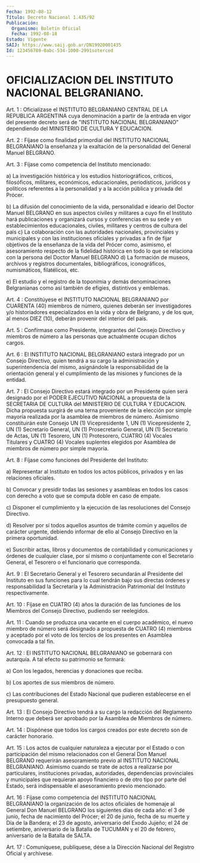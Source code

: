 ```yaml
---
Fecha: 1992-08-12
Título: Decreto Nacional 1.435/92
Publicación:
  Organismo: Boletín Oficial
  Fecha: 1992-08-18
Estado: Vigente
SAIJ: https://www.saij.gob.ar/DN19920001435
Id: 123456789-0abc-534-1000-2991soterced
---
```

# OFICIALIZACION DEL INSTITUTO NACIONAL BELGRANIANO.

<a id="1"></a>
Art.  1  : Oficialízase el INSTITUTO BELGRANIANO CENTRAL DE LA REPUBLICA ARGENTINA  cuya  denominación  a  partir de la entrada en vigor del presente decreto será de "INSTITUTO NACIONAL BELGRANIANO"  dependiendo  del MINISTERIO DE CULTURA  Y  EDUCACION.

<a id="2"></a>
Art.  2  :  Fíjase  como  finalidad  primordial  del INSTITUTO NACIONAL BELGRANIANO la enseñanza y la exaltación de la personalidad del General Manuel BELGRANO.

<a id="3"></a>
Art. 3 : Fíjase como competencia del Instituto mencionado:

a) La  investigación  histórica  y  los estudios historiográficos, críticos,   filosóficos,  militares,  económicos,    educacionales, periodísticos,  jurídicos  y políticos referentes a la personalidad y a la acción pública y privada del Prócer.

b)  La  difusión  del conocimiento  de  la  vida,  personalidad  e ideario  del Doctor Manuel  BELGRANO  en  sus  aspectos  civiles  y militares  a  cuyo fin el Instituto hará publicaciones y organizará cursos y conferencias en su sede y en establecimientos educacionales,  civiles,  militares  y  centros de cultura del país c) La colaboración con las autoridades nacionales,  provinciales y municipales y con las instituciones oficiales y privadas  a  fin de fijar  objetivos  de  la  enseñanza  de  la  vida  del Prócer como, asimismo,  el asesoramiento respecto de la fidelidad  histórica  en todo lo que  se relaciona con la persona del Doctor Manuel BELGRANO d) La formación  de  museos,  archivos  y  registros documentales, bibliográficos, iconográficos, numismáticos,  filatélicos, etc.

e) El estudio y el registro de la toponimia y demás denominaciones    Belgranianas   como  así  también  de    efigies, distintivos y emblemas.

<a id="4"></a>
Art.  4  :  Constitúyese el INSTITUTO NACIONAL BELGRANIANO por CUARENTA (40) miembros de número, quienes deberán ser investigadores y/o  historiadores  especializados en la vida y obra de Belgrano, y de los que, al menos  DIEZ  (10),  deberán  provenir del interior del país.

<a id="5"></a>
Art.  5  : Confírmase como Presidente, integrantes del Consejo Directivo y miembros  de  número  a  las  personas  que actualmente ocupan dichos cargos.

<a id="6"></a>
Art. 6 : El INSTITUTO NACIONAL BELGRANIANO estará integrado por un Consejo  Directivo,  quien tendrá a su cargo la administración y superintendencia del mismo,  asignándole  la  responsabilidad de la orientación general y el cumplimiento de las misiones  y  funciones de la entidad.

<a id="7"></a>
Art.  7  :  El  Consejo  Directivo  estará  integrado por  un Presidente  quien  será designado por el PODER EJECUTIVO NACIONAL a propuesta de la SECRETARIA  DE  CULTURA del MINISTERIO DE CULTURA Y EDUCACION. Dicha propuesta surgirá  de  una terna proveniente de la elección por simple mayoría realizada por  la  asamblea de miembros de número. Asimismo constituirán este Consejo UN (1) Vicepresidente  1,  UN  (1)  Vicepresidente  2,  UN (1)  Secretario General, UN (1) Prosecretario General, UN (1) Secretario  de Actas, UN  (1)  Tesorero, UN (1) Protesorero, CUATRO (4) Vocales Titulares y CUATRO (4)  Vocales  suplentes  elegidos por Asamblea de miembros de número por simple mayoría.

<a id="8"></a>
Art. 8 : Fíjase como funciones del Presidente del Instituto:

a)  Representar al Instituto en todos los actos públicos, privados y en las relaciones oficiales.

b) Convocar  y  presidir  todas  las sesiones y asambleas en todos los  casos  con derecho a voto que se  computa  doble  en  caso  de empate.

c) Disponer  el  cumplimiento  y  la ejecución de las resoluciones del Consejo Directivo.

d)  Resolver  por sí todos aquellos asuntos  de  trámite  común  y aquellos de carácter  urgente, debiendo informar de ello al Consejo Directivo en la primera oportunidad.

e)  Suscribir  actas,  libros   y  documentos  de  contabilidad  y comunicaciones  y  órdenes  de cualquier  clase,  por  sí  mismo  o conjuntamente  con  el  Secretario    General,  el  Tesorero  o  el funcionario que corresponda.

<a id="9"></a>
Art.  9  :  El  Secretario General y el Tesorero secundarán al Presidente del Instituto  en  sus  funciones  para  lo cual tendrán bajo  sus  directas  órdenes y responsabilidad la Secretaría  y  la Administración  Patrimonial    del    Instituto    respectivamente.

<a id="10"></a>
Art.  10  :  Fíjase  en  CUATRO  (4)  años  la duración de las funciones  de  los  Miembros  del  Consejo Directivo, pudiendo  ser reelegidos.

<a id="11"></a>
Art.  11  :  Cuando  se  produzca  una  vacante  en  el cuerpo académico,  el  nuevo  miembro de número será designado a propuesta de CUATRO (4) miembros y  aceptado  por  el  voto de los tercios de los presentes en Asamblea convocada a tal fin.

<a id="12"></a>
Art.  12  : El INSTITUTO NACIONAL BELGRANIANO se gobernará con autarquía. A tal efecto su patrimonio se formará:

a)  Con  los  legados,  herencias  y  donaciones  que  reciba.

b) Los aportes de sus miembros de número.

c) Las contribuciones del Estado Nacional que pudieren establecerse en el presupuesto general.

<a id="13"></a>
Art.  13 : El Consejo Directivo tendrá a su cargo la redacción del Reglamento  Interno  que deberá ser aprobado por la Asamblea de Miembros de número.

<a id="14"></a>
Art.  14  :  Dispónese  que  todos los cargos creados por este decreto son de carácter honorario.

<a id="15"></a>
Art.  15 : Los actos de cualquier naturaleza a ejecutar por el Estado o con  participación  del  mismo relacionados con el General Don Manuel BELGRANO requerirán asesoramiento  previo  al  INSTITUTO NACIONAL    BELGRANIANO.  Asimismo  cuando  se  trate  de  actos  a realizarse por  particulares,  instituciones privadas, autoridades, dependencias  provinciales  y  municipales    que  requieran  apoyo financiero o de otro tipo por parte del Estado,  será indispensable el asesoramiento previo mencionado.

<a id="16"></a>
Art.  16  :  Fíjase  como  competencia  del INSTITUTO NACIONAL BELGRANIANO la organización de los actos oficiales  de  homenaje al General Don Manuel BELGRANO los siguientes días de cada año:  el  3 de  junio, fecha de nacimiento del Prócer; el 20 de junio, fecha de su muerte  y  Día  de  la Bandera; el 23 de agosto, aniversario del Exodo Jujeño; el 24 de setiembre,  aniversario  de  la  Batalla  de TUCUMAN  y  el  20  de febrero, aniversario de la Batalla de SALTA.

<a id="17"></a>
Art. 17 : Comuníquese, publíquese, dése a la Dirección Nacional del Registro Oficial y archívese.